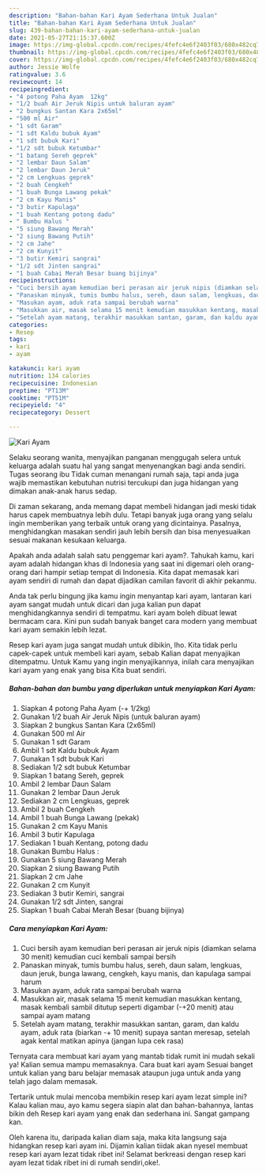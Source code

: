 ```yaml
---
description: "Bahan-bahan Kari Ayam Sederhana Untuk Jualan"
title: "Bahan-bahan Kari Ayam Sederhana Untuk Jualan"
slug: 439-bahan-bahan-kari-ayam-sederhana-untuk-jualan
date: 2021-05-27T21:15:37.600Z
image: https://img-global.cpcdn.com/recipes/4fefc4e6f2403f03/680x482cq70/kari-ayam-foto-resep-utama.jpg
thumbnail: https://img-global.cpcdn.com/recipes/4fefc4e6f2403f03/680x482cq70/kari-ayam-foto-resep-utama.jpg
cover: https://img-global.cpcdn.com/recipes/4fefc4e6f2403f03/680x482cq70/kari-ayam-foto-resep-utama.jpg
author: Jessie Wolfe
ratingvalue: 3.6
reviewcount: 14
recipeingredient:
- "4 potong Paha Ayam  12kg"
- "1/2 buah Air Jeruk Nipis untuk baluran ayam"
- "2 bungkus Santan Kara 2x65ml"
- "500 ml Air"
- "1 sdt Garam"
- "1 sdt Kaldu bubuk Ayam"
- "1 sdt bubuk Kari"
- "1/2 sdt bubuk Ketumbar"
- "1 batang Sereh geprek"
- "2 lembar Daun Salam"
- "2 lembar Daun Jeruk"
- "2 cm Lengkuas geprek"
- "2 buah Cengkeh"
- "1 buah Bunga Lawang pekak"
- "2 cm Kayu Manis"
- "3 butir Kapulaga"
- "1 buah Kentang potong dadu"
- " Bumbu Halus "
- "5 siung Bawang Merah"
- "2 siung Bawang Putih"
- "2 cm Jahe"
- "2 cm Kunyit"
- "3 butir Kemiri sangrai"
- "1/2 sdt Jinten sangrai"
- "1 buah Cabai Merah Besar buang bijinya"
recipeinstructions:
- "Cuci bersih ayam kemudian beri perasan air jeruk nipis (diamkan selama 30 menit) kemudian cuci kembali sampai bersih"
- "Panaskan minyak, tumis bumbu halus, sereh, daun salam, lengkuas, daun jeruk, bunga lawang, cengkeh, kayu manis, dan kapulaga sampai harum"
- "Masukan ayam, aduk rata sampai berubah warna"
- "Masukkan air, masak selama 15 menit kemudian masukkan kentang, masak kembali sambil ditutup seperti digambar (-+20 menit) atau sampai ayam matang"
- "Setelah ayam matang, terakhir masukkan santan, garam, dan kaldu ayam, aduk rata (biarkan -+ 10 menit) supaya santan meresap, setelah agak kental matikan apinya (jangan lupa cek rasa)"
categories:
- Resep
tags:
- kari
- ayam

katakunci: kari ayam 
nutrition: 134 calories
recipecuisine: Indonesian
preptime: "PT13M"
cooktime: "PT51M"
recipeyield: "4"
recipecategory: Dessert

---
```



![Kari Ayam](https://img-global.cpcdn.com/recipes/4fefc4e6f2403f03/680x482cq70/kari-ayam-foto-resep-utama.jpg)

Selaku seorang wanita, menyajikan panganan menggugah selera untuk keluarga adalah suatu hal yang sangat menyenangkan bagi anda sendiri. Tugas seorang ibu Tidak cuman menangani rumah saja, tapi anda juga wajib memastikan kebutuhan nutrisi tercukupi dan juga hidangan yang dimakan anak-anak harus sedap.

Di zaman  sekarang, anda memang dapat membeli hidangan jadi meski tidak harus capek membuatnya lebih dulu. Tetapi banyak juga orang yang selalu ingin memberikan yang terbaik untuk orang yang dicintainya. Pasalnya, menghidangkan masakan sendiri jauh lebih bersih dan bisa menyesuaikan sesuai makanan kesukaan keluarga. 



Apakah anda adalah salah satu penggemar kari ayam?. Tahukah kamu, kari ayam adalah hidangan khas di Indonesia yang saat ini digemari oleh orang-orang dari hampir setiap tempat di Indonesia. Kita dapat memasak kari ayam sendiri di rumah dan dapat dijadikan camilan favorit di akhir pekanmu.

Anda tak perlu bingung jika kamu ingin menyantap kari ayam, lantaran kari ayam sangat mudah untuk dicari dan juga kalian pun dapat menghidangkannya sendiri di tempatmu. kari ayam boleh dibuat lewat bermacam cara. Kini pun sudah banyak banget cara modern yang membuat kari ayam semakin lebih lezat.

Resep kari ayam juga sangat mudah untuk dibikin, lho. Kita tidak perlu capek-capek untuk membeli kari ayam, sebab Kalian dapat menyajikan ditempatmu. Untuk Kamu yang ingin menyajikannya, inilah cara menyajikan kari ayam yang enak yang bisa Kita buat sendiri.

<!--inarticleads1-->

##### Bahan-bahan dan bumbu yang diperlukan untuk menyiapkan Kari Ayam:

1. Siapkan 4 potong Paha Ayam (-+ 1/2kg)
1. Gunakan 1/2 buah Air Jeruk Nipis (untuk baluran ayam)
1. Siapkan 2 bungkus Santan Kara (2x65ml)
1. Gunakan 500 ml Air
1. Gunakan 1 sdt Garam
1. Ambil 1 sdt Kaldu bubuk Ayam
1. Gunakan 1 sdt bubuk Kari
1. Sediakan 1/2 sdt bubuk Ketumbar
1. Siapkan 1 batang Sereh, geprek
1. Ambil 2 lembar Daun Salam
1. Gunakan 2 lembar Daun Jeruk
1. Sediakan 2 cm Lengkuas, geprek
1. Ambil 2 buah Cengkeh
1. Ambil 1 buah Bunga Lawang (pekak)
1. Gunakan 2 cm Kayu Manis
1. Ambil 3 butir Kapulaga
1. Sediakan 1 buah Kentang, potong dadu
1. Gunakan  Bumbu Halus :
1. Gunakan 5 siung Bawang Merah
1. Siapkan 2 siung Bawang Putih
1. Siapkan 2 cm Jahe
1. Gunakan 2 cm Kunyit
1. Sediakan 3 butir Kemiri, sangrai
1. Gunakan 1/2 sdt Jinten, sangrai
1. Siapkan 1 buah Cabai Merah Besar (buang bijinya)




<!--inarticleads2-->

##### Cara menyiapkan Kari Ayam:

1. Cuci bersih ayam kemudian beri perasan air jeruk nipis (diamkan selama 30 menit) kemudian cuci kembali sampai bersih
1. Panaskan minyak, tumis bumbu halus, sereh, daun salam, lengkuas, daun jeruk, bunga lawang, cengkeh, kayu manis, dan kapulaga sampai harum
1. Masukan ayam, aduk rata sampai berubah warna
1. Masukkan air, masak selama 15 menit kemudian masukkan kentang, masak kembali sambil ditutup seperti digambar (-+20 menit) atau sampai ayam matang
1. Setelah ayam matang, terakhir masukkan santan, garam, dan kaldu ayam, aduk rata (biarkan -+ 10 menit) supaya santan meresap, setelah agak kental matikan apinya (jangan lupa cek rasa)




Ternyata cara membuat kari ayam yang mantab tidak rumit ini mudah sekali ya! Kalian semua mampu memasaknya. Cara buat kari ayam Sesuai banget untuk kalian yang baru belajar memasak ataupun juga untuk anda yang telah jago dalam memasak.

Tertarik untuk mulai mencoba membikin resep kari ayam lezat simple ini? Kalau kalian mau, ayo kamu segera siapin alat dan bahan-bahannya, lantas bikin deh Resep kari ayam yang enak dan sederhana ini. Sangat gampang kan. 

Oleh karena itu, daripada kalian diam saja, maka kita langsung saja hidangkan resep kari ayam ini. Dijamin kalian tiidak akan nyesel membuat resep kari ayam lezat tidak ribet ini! Selamat berkreasi dengan resep kari ayam lezat tidak ribet ini di rumah sendiri,oke!.

